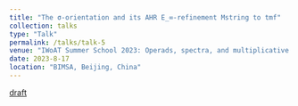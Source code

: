 ```yaml
---
title: "The σ-orientation and its AHR E_∞-refinement Mstring to tmf"
collection: talks
type: "Talk"
permalink: /talks/talk-5
venue: "IWoAT Summer School 2023: Operads, spectra, and multiplicative structures"
date: 2023-8-17
location: "BIMSA, Beijing, China"
---
```


[draft](https://552jc.github.io/ljc552.github.io/files/Orientation.pdf)
